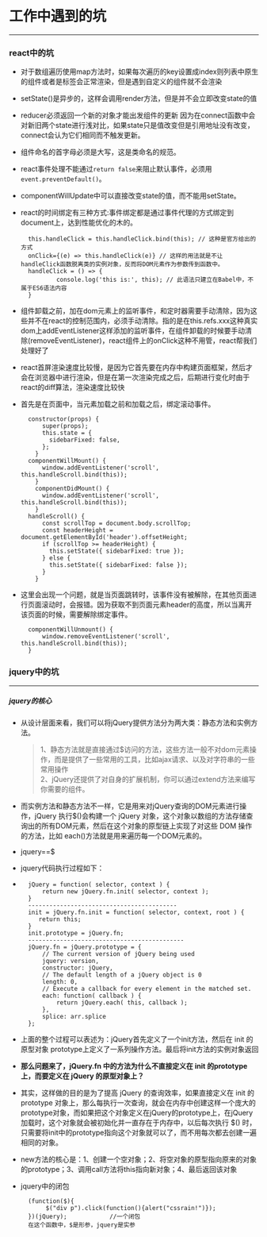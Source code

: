 # 工作中遇到的坑
---
### react中的坑
* 对于数组遍历使用map方法时，如果每次遍历的key设置成index则列表中原生的组件或者是标签会正常渲染，但是遇到自定义的组件就不会渲染
* setState()是异步的，这样会调用render方法，但是并不会立即改变state的值
* reducer必须返回一个新的对象才能出发组件的更新
因为在connect函数中会对新旧两个state进行浅对比，如果state只是值改变但是引用地址没有改变，connect会认为它们相同而不触发更新。
* 组件命名的首字母必须是大写，这是类命名的规范。
* react事件处理不能通过`return false`来阻止默认事件，必须用`event.preventDefault()`。
* componentWillUpdate中可以直接改变state的值，而不能用setState。
* react的时间绑定有三种方式:事件绑定都是通过事件代理的方式绑定到document上，达到性能优化的木的。

		this.handleClick = this.handleClick.bind(this); // 这种是官方给出的方式
		onClick={(e) => this.handleClick(e)} // 这样的用法就是不让handleClick函数脱离类的实例对象，反而将DOM元素作为参数传到函数中。
		handleClick = () => {
				console.log('this is:', this); // 此语法只建立在Babel中，不属于ES6语法内容
		}
* 组件卸载之前，加在dom元素上的监听事件，和定时器需要手动清除，因为这些并不在react的控制范围内，必须手动清除。指的是在this.refs.xxx这种真实dom上addEventListener这样添加的监听事件，在组件卸载的时候要手动清除(removeEventListener)，react组件上的onClick这种不用管，react帮我们处理好了
* react首屏渲染速度比较慢，是因为它首先要在内存中构建页面框架，然后才会在浏览器中进行渲染，但是在第一次渲染完成之后，后期进行变化时由于react的diff算法，渲染速度比较快
* 首先是在页面中，当元素加载之前和加载之后，绑定滚动事件。

		constructor(props) {
		    super(props);
		    this.state = {
		      sidebarFixed: false,
		    };
		  }
		componentWillMount() {
		    window.addEventListener('scroll', this.handleScroll.bind(this));
		  }
		  componentDidMount() {
		    window.addEventListener('scroll', this.handleScroll.bind(this));
		  }
		handleScroll() {
		    const scrollTop = document.body.scrollTop;
		    const headerHeight = document.getElementById('header').offsetHeight;
		    if (scrollTop >= headerHeight) {
		      this.setState({ sidebarFixed: true });
		    } else {
		      this.setState({ sidebarFixed: false });
		    }
		  }
* 这里会出现一个问题，就是当页面跳转时，该事件没有被解除，在其他页面进行页面滚动时，会报错。因为获取不到页面元素header的高度，所以当离开该页面的时候，需要解除绑定事件。

		componentWillUnmount() {
			window.removeEventListener('scroll', this.handleScroll.bind(this));
		}
### jquery中的坑
---
##### jquery的核心
* 从设计层面来看，我们可以将jQuery提供方法分为两大类：静态方法和实例方法。
	>1、静态方法就是直接通过$访问的方法，这些方法一般不对dom元素操作，而是提供了一些常用的工具，比如ajax请求、以及对字符串的一些常用操作   
	>2、jQuery还提供了对自身的扩展机制，你可以通过extend方法来编写你需要的组件。
* 而实例方法和静态方法不一样，它是用来对jQuery查询的DOM元素进行操作，jQuery 执行$()会构建一个 jQuery 对象，这个对象以数组的方法存储查询出的所有DOM元素，然后在这个对象的原型链上实现了对这些 DOM 操作的方法，比如 each()方法就是用来遍历每一个DOM元素的。
* jquery==$
* jquery代码执行过程如下：
* 
		jQuery = function( selector, context ) { 
		    return new jQuery.fn.init( selector, context );
		}
		------------------------------------------
		init = jQuery.fn.init = function( selector, context, root ) {
		   return this;
		}
		init.prototype = jQuery.fn;
		--------------------------------------------
		jQuery.fn = jQuery.prototype = {
		    // The current version of jQuery being used
		    jquery: version,
		    constructor: jQuery,
		    // The default length of a jQuery object is 0
		    length: 0,
		    // Execute a callback for every element in the matched set.
		    each: function( callback ) {
		        return jQuery.each( this, callback );
		    },  
		    splice: arr.splice
		};
* 上面的整个过程可以表述为：jQuery首先定义了一个init方法，然后在 init 的原型对象 prototype上定义了一系列操作方法。最后将init方法的实例对象返回
* **那么问题来了，jQuery.fn 中的方法为什么不直接定义在 init 的prototype上，而要定义在 jQuery 的原型对象上？**

* 其实，这样做的目的是为了提高 jQuery 的查询效率，如果直接定义在 init 的 prototype 对象上，那么每执行一次查询，就会在内存中创建这样一个庞大的prototype对象，而如果把这个对象定义在jQuery的prototype上，在jQuery加载时，这个对象就会被初始化并一直存在于内存中，以后每次执行 $() 时，只需要将init中的prototype指向这个对象就可以了，而不用每次都去创建一遍相同的对象。
* new方法的核心是：1、创建一个空对象；2、将空对象的原型指向原来的对象的prototype；3、调用call方法将this指向新对象；4、最后返回该对象
* jquery中的闭包

		(function($){
		     $("div p").click(function(){alert("cssrain!")});
		})(jQuery);            //一个闭包
		在这个函数中，$是形参，jquery是实参